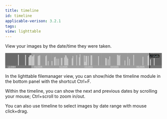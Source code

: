 ```yaml
---
title: timeline
id: timeline
applicable-verison: 3.2.1
tags: 
view: lighttable
---
```


View your images by the date/time they were taken.

![timeline](./timeline/timeline.png)

In the lighttable filemanager view, you can show/hide the timeline module in the bottom panel with the shortcut Ctrl+F. 

Within the timeline, you can show the next and previous dates by scrolling your mouse; Ctrl+scroll to zoom in/out.

You can also use timeline to select images by date range with mouse click+drag.

